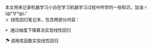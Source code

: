 本文用来记录机器学习小白在学习机器学习过程中所学的一些知识。加油ヾ(◍°∇°◍)ﾉﾞ<br>
♬ 线性回归笔记本，包含两部分内容：<br>
<pre>☂ 通过梯度下降算法实现线性回归<br></pre>
☂ 调用库函数实现线性回归<br>

